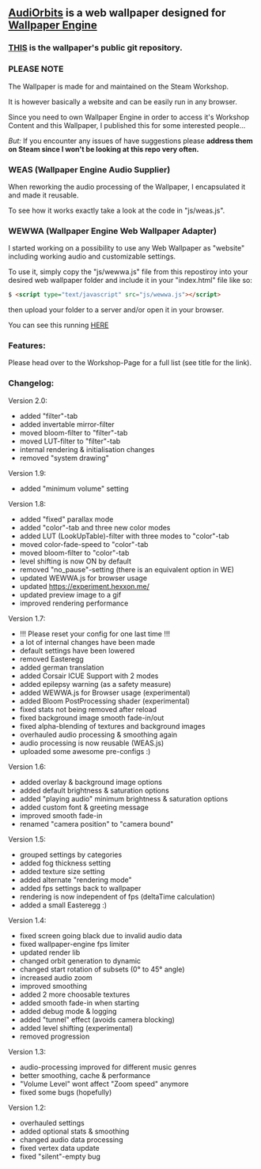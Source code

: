 ## [AudiOrbits](https://steamcommunity.com/sharedfiles/filedetails/?id=1396475780) is a web wallpaper designed for [Wallpaper Engine](https://steamcommunity.com/app/431960)

### [THIS](https://github.com/Hexxonite/audiorbits) is the wallpaper's public git repository.

### PLEASE NOTE

The Wallpaper is made for and maintained on the Steam Workshop.

It is however basically a website and can be easily run in any browser.

Since you need to own Wallpaper Engine in order to access it's Workshop Content and this Wallpaper, I published this for some interested people...

*But:* If you encounter any issues of have suggestions please **address them on Steam since I won't be looking at this repo very often.**


### WEAS (Wallpaper Engine Audio Supplier)

When reworking the audio processing of the Wallpaper, I encapsulated it and made it reusable.

To see how it works exactly take a look at the code in "js/weas.js".



### WEWWA (Wallpaper Engine Web Wallpaper Adapter)

I started working on a possibility to use any Web Wallpaper as "website" including working audio and customizable settings.

To use it, simply copy the "js/wewwa.js" file from this repostiroy into your desired web wallpaper folder and include it in your "index.html" file like so:

```html
$ <script type="text/javascript" src="js/wewwa.js"></script>
```

then upload your folder to a server and/or open it in your browser.

You can see this running [HERE](https://experiment.hexxon.me/)



### Features:

Please head over to the Workshop-Page for a full list (see title for the link).



### Changelog:

Version 2.0:
- added "filter"-tab
- added invertable mirror-filter
- moved bloom-filter to "filter"-tab
- moved LUT-filter to "filter"-tab
- internal rendering & initialisation changes
- removed "system drawing"

Version 1.9:
- added "minimum volume" setting

Version 1.8:
- added "fixed" parallax mode
- added "color"-tab and three new color modes
- added LUT (LookUpTable)-filter with three modes to "color"-tab
- moved color-fade-speed to "color"-tab
- moved bloom-filter to "color"-tab
- level shifting is now ON by default
- removed "no_pause"-setting (there is an equivalent option in WE)
- updated WEWWA.js for browser usage
- updated https://experiment.hexxon.me/
- updated preview image to a gif
- improved rendering performance


Version 1.7:
- !!! Please reset your config for one last time !!!
- a lot of internal changes have been made
- default settings have been lowered
- removed Easteregg
- added german translation
- added Corsair ICUE Support with 2 modes
- added epilepsy warning (as a safety measure)
- added WEWWA.js for Browser usage (experimental)
- added Bloom PostProcessing shader (experimental)
- fixed stats not being removed after reload
- fixed background image smooth fade-in/out
- fixed alpha-blending of textures and background images
- overhauled audio processing & smoothing again
- audio processing is now reusable (WEAS.js)
- uploaded some awesome pre-configs :)


Version 1.6:
- added overlay & background image options
- added default brightness & saturation options
- added "playing audio" minimum brightness & saturation options 
- added custom font & greeting message
- improved smooth fade-in 
- renamed "camera position" to "camera bound"


Version 1.5:
- grouped settings by categories
- added fog thickness setting
- added texture size setting
- added alternate "rendering mode"
- added fps settings back to wallpaper
- rendering is now independent of fps (deltaTime calculation)
- added a small Easteregg :)


Version 1.4:
- fixed screen going black due to invalid audio data
- fixed wallpaper-engine fps limiter
- updated render lib
- changed orbit generation to dynamic
- changed start rotation of subsets (0° to 45° angle)
- increased audio zoom
- improved smoothing
- added 2 more choosable textures
- added smooth fade-in when starting
- added debug mode & logging
- added "tunnel" effect (avoids camera blocking)
- added level shifting (experimental)
- removed progression


Version 1.3:
- audio-processing improved for different music genres
- better smoothing, cache & performance
- "Volume Level" wont affect "Zoom speed" anymore
- fixed some bugs (hopefully)


Version 1.2:
- overhauled settings
- added optional stats & smoothing
- changed audio data processing
- fixed vertex data update
- fixed "silent"-empty bug

